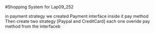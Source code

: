 #Shopping System for Lap09_252

in payment strategy we created Payment interface inside it pay method
Then create two strategy [Paypal and CreditCard]
each one overide pay method from the interfaceb
